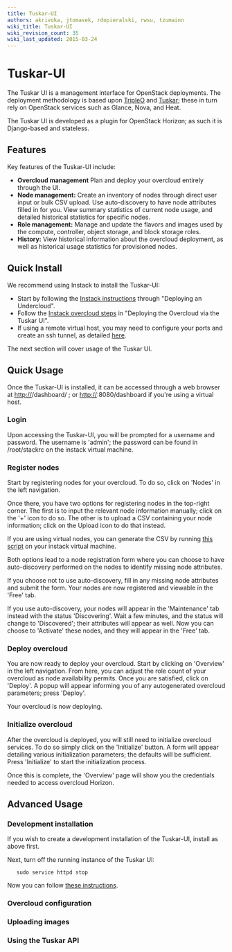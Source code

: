```yaml
---
title: Tuskar-UI
authors: akrivoka, jtomasek, rdopieralski, rwsu, tzumainn
wiki_title: Tuskar-UI
wiki_revision_count: 35
wiki_last_updated: 2015-03-24
---
```


# Tuskar-UI

The Tuskar UI is a management interface for OpenStack deployments. The deployment methodology is based upon [TripleO](https://wiki.openstack.org/wiki/TripleO) and [Tuskar](https://wiki.openstack.org/wiki/Tuskar); these in turn rely on OpenStack services such as Glance, Nova, and Heat.

The Tuskar UI is developed as a plugin for OpenStack Horizon; as such it is Django-based and stateless.

## Features

Key features of the Tuskar-UI include:

*   **Overcloud management** Plan and deploy your overcloud entirely through the UI.
*   **Node management:** Create an inventory of nodes through direct user input or bulk CSV upload. Use auto-discovery to have node attributes filled in for you. View summary statistics of current node usage, and detailed historical statistics for specific nodes.
*   **Role management:** Manage and update the flavors and images used by the compute, controller, object storage, and block storage roles.
*   **History:** View historical information about the overcloud deployment, as well as historical usage statistics for provisioned nodes.

## Quick Install

We recommend using Instack to install the Tuskar-UI:

*   Start by following the [Instack instructions](https://openstack.redhat.com/Deploying_RDO_using_Instack) through "Deploying an Undercloud".
*   Follow the [Instack overcloud steps](https://openstack.redhat.com/Deploying_an_RDO_Overcloud_with_Instack) in "Deploying the Overcloud via the Tuskar UI".
*   If using a remote virtual host, you may need to configure your ports and create an ssh tunnel, as detailed [here](https://openstack.redhat.com/Instack_FAQ#How_do_I_view_the_Undercloud_Dashboard_when_using_a_remote_virt_host.3F).

The next section will cover usage of the Tuskar UI.

## Quick Usage

Once the Tuskar-UI is installed, it can be accessed through a web browser at <http://><host>/dashboard/ ; or <http://><virt-host>:8080/dashboard if you're using a virtual host.

### Login

Upon accessing the Tuskar-UI, you will be prompted for a username and password. The username is 'admin'; the password can be found in /root/stackrc on the instack virtual machine.

### Register nodes

Start by registering nodes for your overcloud. To do so, click on 'Nodes' in the left navigation.

Once there, you have two options for registering nodes in the top-right corner. The first is to input the relevant node information manually; click on the '+' icon to do so. The other is to upload a CSV containing your node information; click on the Upload icon to do that instead.

If you are using virtual nodes, you can generate the CSV by running [this script](https://github.com/openstack/tuskar-ui/blob/master/nodes.sh) on your instack virtual machine.

Both options lead to a node registration form where you can choose to have auto-discovery performed on the nodes to identify missing node attributes.

If you choose not to use auto-discovery, fill in any missing node attributes and submit the form. Your nodes are now registered and viewable in the 'Free' tab.

If you use auto-discovery, your nodes will appear in the 'Maintenance' tab instead with the status 'Discovering'. Wait a few minutes, and the status will change to 'Discovered'; their attributes will appear as well. Now you can choose to 'Activate' these nodes, and they will appear in the 'Free' tab.

### Deploy overcloud

You are now ready to deploy your overcloud. Start by clicking on 'Overview' in the left navigation. From here, you can adjust the role count of your overcloud as node availability permits. Once you are satisfied, click on 'Deploy'. A popup will appear informing you of any autogenerated overcloud parameters; press 'Deploy'.

Your overcloud is now deploying.

### Initialize overcloud

After the overcloud is deployed, you will still need to initialize overcloud services. To do so simply click on the 'Initialize' button. A form will appear detailing various initialization parameters; the defaults will be sufficient. Press 'Initialize' to start the initialization process.

Once this is complete, the 'Overview' page will show you the credentials needed to access overcloud Horizon.

## Advanced Usage

### Development installation

If you wish to create a development installation of the Tuskar-UI, install as above first.

Next, turn off the running instance of the Tuskar UI:

       sudo service httpd stop

Now you can follow [these instructions](http://tuskar-ui.readthedocs.org/en/latest/install.html).

### Overcloud configuration

### Uploading images

### Using the Tuskar API
